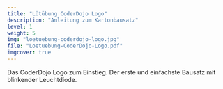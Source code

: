 ```yaml
---
title: "Lötübung CoderDojo Logo"
description: "Anleitung zum Kartonbausatz"
level: 1
weight: 5
img: "loetuebung-coderdojo-logo.jpg"
file: "Loetuebung-CoderDojo-Logo.pdf"
imgcover: true
---
```


Das CoderDojo Logo zum Einstieg. Der erste und einfachste Bausatz mit blinkender Leuchtdiode.